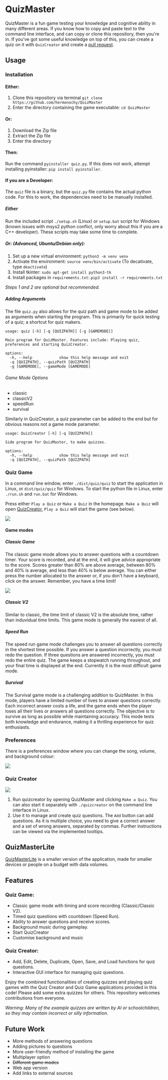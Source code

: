 # QuizMaster

QuizMaster is a fun game testing your knowledge and cognitive ability in many different areas. 
If you know how to copy and paste text to the command line interface, and can copy or clone this repository, then you're in. 
If you've got some useful knowledge on top of this, you can create a quiz on it with `QuizCreator` and create a [pull request](https://docs.github.com/en/pull-requests/collaborating-with-pull-requests/creating-a-pull-request).

## Usage

### Installation

#### Either:

1. Clone this repository via terminal ```git clone https://github.com/hermonochy/QuizMaster```
2. Enter the directory containing the game executable: ```cd QuizMaster```

#### Or:

1. Download the Zip file
2. Extract the Zip file
3. Enter the directory

#### Then:

Run the command ```pyinstaller quiz.py```. If this does not work, attempt installing pyinstaller: ```pip install pyinstaller```.

#### If you are a Developer:

The `quiz` file is a binary, but the `quiz.py` file contains the actual python code. For this to work, the dependencies need to be manually installed. 

##### Either

Run the included script `./setup.sh` (Linux) or `setup.bat` script for Windows (known issues with msys2 python conflict, only worry about this if you are a C++ developer). These scripts may take some time to complete.

##### Or: (Advanced, Ubuntu/Debian only):

1. Set up a new virtual environment: ```python3 -m venv venv```
2. Activate the environment: ```source venv/bin/activate``` (To decativate, type `deactivate`)
3. Install tkinter: ```sudo apt-get install python3-tk```
4. Install packages in `requirements.txt`: ```pip3 install -r requirements.txt```

*Steps 1 and 2 are optional but recommended.*

##### Adding Arguments

The file `quiz.py` also allows for the quiz path and game mode to be added as arguments when starting the program. This is primarily for quick testing of a quiz; a shortcut for quiz makers.

```
usage: quiz [-h] [-q [QUIZPATH]] [-g [GAMEMODE]]

Main program for QuizMaster. Features include: Playing quiz, preferences and starting QuizCreator.

options:
  -h, --help            show this help message and exit
  -q [QUIZPATH], --quizPath [QUIZPATH]
  -g [GAMEMODE], --gameMode [GAMEMODE]
```

###### Game Mode Options

- classic
- classicV2
- speedRun
- survival

Similarly in QuizCreator, a quiz parameter can be added to the end but for obvious reasons not a game mode parameter.

```
usage: QuizCreator [-h] [-q [QUIZPATH]]

Side program for QuizMaster, to make quizzes.

options:
  -h, --help            show this help message and exit
  -q [QUIZPATH], --quizPath [QUIZPATH]
```

### Quiz Game

In a command line window, enter `./dist/quiz/quiz` to start the application in Linux, or `dist/quiz/quiz` for Windows. To start the python file in Linux, enter `./run.sh` and `run.bat` for Windows.


 Press either `Play a Quiz` or `Make a Quiz` in the homepage. `Make a Quiz` will open [QuizCreator](#quiz-creator), `Play a Quiz` will start the game (see below).

![](images/QM1.png)

#### Game modes

##### Classic Game

The classic game mode allows you to answer questions with a countdown timer. Your score is recorded, and at the end, it will give advice appropriate to the score. Scores greater than 80% are above average, between 80% and 40% is average, and less than 40% is below average. You can either press the number allocated to the answer or, if you don't have a keyboard, click on the answer. Remember, you have a time limit!

![](images/QM4.png)

##### Classic V2

Similar to classic, the time limit of classic V2 is the absolute time, rather than induvidual time limits. This game mode is generally the easiest of all.

##### Speed Run

The speed run game mode challenges you to answer all questions correctly in the shortest time possible. If you answer a question incorrectly, you must redo the question. If three questions are answered incorrectly, you must redo the entire quiz. The game keeps a stopwatch running throughout, and your final time is displayed at the end. Currently it is the most difficult game mode.

##### Survival

The Survival game mode is a challenging addition to QuizMaster. In this mode, players have a limited number of lives to answer questions correctly. Each incorrect answer costs a life, and the game ends when the player loses all their lives or answers all questions correctly. The objective is to survive as long as possible while maintaining accuracy. This mode tests both knowledge and endurance, making it a thrilling experience for quiz enthusiasts.

### Preferences

There is a preferences window where you can change the song, volume, and background colour:

![](images/QM5.png)

### Quiz Creator

![](images/QM2.png)

1. Run quizcreator by opening QuizMaster and clicking `Make a Quiz`. You can also start it separately with `./quizcreator` on the command line interface in Linux.
2. Use it to manage and create quiz questions. The `Add` button can add questions. As it is multiple choice, you need to give a correct answer and a set of wrong answers, separated by commas. Further instructions can be viewed via the implemented tooltips.

## QuizMasterLite

[QuizMasterLite](https://github.com/hermonochy/QuizMasterLite) is a smaller version of the application, made for smaller devices or people on a budget with data volumes.

## Features

### Quiz Game:

- Classic game mode with timing and score recording (Classic/Classic V2).
- Timed quiz questions with countdown (Speed Run).
- Ability to answer questions and receive scores.
- Background music during gameplay.
- Start QuizCreator
- Customise background and music

### Quiz Creator:

- Add, Edit, Delete, Duplicate, Open, Save, and Load functions for quiz questions.
- Interactive GUI interface for managing quiz questions.

Enjoy the combined functionalities of creating quizzes and playing quiz games with the Quiz Creator and Quiz Game applications provided in this code! Please add some extra quizzes for others. This repository welcomes contributions from everyone. 

*Warning: Many of the example quizzes are written by AI or schoolchildren, so they may contain incorrect or silly information.*

## Future Work

- More methods of answering questions
- Adding pictures to questions
- More user-friendly method of installing the game
- Multiplayer option
- ~~Different game modes~~
- Web app version
- Add links to external sources
